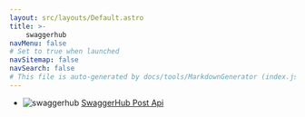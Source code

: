```yaml
---
layout: src/layouts/Default.astro
title: >-
    swaggerhub
navMenu: false
# Set to true when launched
navSitemap: false
navSearch: false
# This file is auto-generated by docs/tools/MarkdownGenerator (index.js)
---
```


<ul>

<li>

![swaggerhub](https://i.octopus.com/library/step-templates/swaggerhub.png) [SwaggerHub Post Api](/integrations/swaggerhub/swaggerhub-post-api)

</li>
        
</ul>
